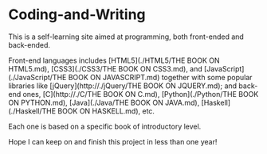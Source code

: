 # Coding-and-Writing

This is a self-learning site aimed at programming, both front-ended and back-ended. 

Front-end languages includes [HTML5](./HTML5/THE BOOK ON HTML5.md), [CSS3](./CSS3/THE BOOK ON CSS3.md), 
and [JavaScript](./JavaScript/THE BOOK ON JAVASCRIPT.md) together with some popular libraries like 
[jQuery](http://./jQuery/THE BOOK ON JQUERY.md); 
and back-end ones, [C](http://./C/THE BOOK ON C.md), [Python](./Python/THE BOOK ON PYTHON.md), 
[Java](./Java/THE BOOK ON JAVA.md), [Haskell](./Haskell/THE BOOK ON HASKELL.md), etc.

Each one is based on a specific book of introductory level.

Hope I can keep on and finish this project in less than one year!

